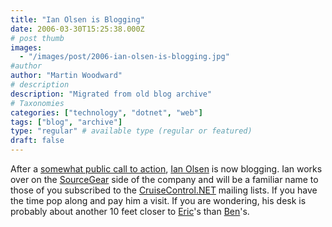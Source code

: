 ```yaml
---
title: "Ian Olsen is Blogging"
date: 2006-03-30T15:25:38.000Z
# post thumb
images:
  - "/images/post/2006-ian-olsen-is-blogging.jpg"
#author
author: "Martin Woodward"
# description
description: "Migrated from old blog archive"
# Taxonomies
categories: ["technology", "dotnet", "web"]
tags: ["blog", "archive"]
type: "regular" # available type (regular or featured)
draft: false
---
```

After a [somewhat public call to action](http://software.ericsink.com/entries/Ben_Blogging.html), [Ian Olsen](http://ianolsen.wordpress.com/) is now blogging.  Ian works over on the [SourceGear](http://www.sourcegear.com/) side of the company and will be a familiar name to those of you subscribed to the [CruiseControl.NET](http://confluence.public.thoughtworks.org/display/CCNET/Welcome+to+CruiseControl.NET) mailing lists.  If you have the time pop along and pay him a visit.  If you are wondering, his desk is probably about another 10 feet closer to [Eric](http://software.ericsink.com/)'s than [Ben](http://www.benpryor.com/blog/)'s.